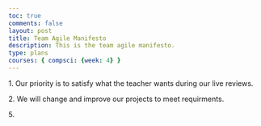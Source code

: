 ```yaml
---
toc: true
comments: false
layout: post
title: Team Agile Manifesto
description: This is the team agile manifesto.
type: plans
courses: { compsci: {week: 4} }
---
```

<p>1. Our priority is to satisfy what the teacher wants during our live reviews.</p>
<p>2. We will change and improve our projects to meet requirments.</p>
<p>5.  </p>